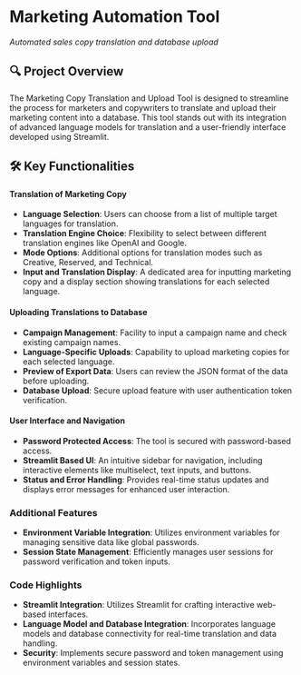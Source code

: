 # Marketing Automation Tool
*Automated sales copy translation and database upload*

## 🔍 Project Overview

The Marketing Copy Translation and Upload Tool is designed to streamline the process for marketers and copywriters to translate and upload their marketing content into a database. This tool stands out with its integration of advanced language models for translation and a user-friendly interface developed using Streamlit.

## 🛠️ Key Functionalities

#### Translation of Marketing Copy

- **Language Selection**: Users can choose from a list of multiple target languages for translation.
- **Translation Engine Choice**: Flexibility to select between different translation engines like OpenAI and Google.
- **Mode Options**: Additional options for translation modes such as Creative, Reserved, and Technical.
- **Input and Translation Display**: A dedicated area for inputting marketing copy and a display section showing translations for each selected language.

#### Uploading Translations to Database

- **Campaign Management**: Facility to input a campaign name and check existing campaign names.
- **Language-Specific Uploads**: Capability to upload marketing copies for each selected language.
- **Preview of Export Data**: Users can review the JSON format of the data before uploading.
- **Database Upload**: Secure upload feature with user authentication token verification.

#### User Interface and Navigation

- **Password Protected Access**: The tool is secured with password-based access.
- **Streamlit Based UI**: An intuitive sidebar for navigation, including interactive elements like multiselect, text inputs, and buttons.
- **Status and Error Handling**: Provides real-time status updates and displays error messages for enhanced user interaction.

### Additional Features

- **Environment Variable Integration**: Utilizes environment variables for managing sensitive data like global passwords.
- **Session State Management**: Efficiently manages user sessions for password verification and token inputs.

### Code Highlights

- **Streamlit Integration**: Utilizes Streamlit for crafting interactive web-based interfaces.
- **Language Model and Database Integration**: Incorporates language models and database connectivity for real-time translation and data handling.
- **Security**: Implements secure password and token management using environment variables and session states.
